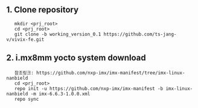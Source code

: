 ## **1. Clone repository**
```
   mkdir <prj_root>
   cd <prj_root>
   git clone -b working_version_0.1 https://github.com/ts-jang-v/vivix-fe.git
```

## **2. i.mx8mm yocto system download**
```
   참조링크: https://github.com/nxp-imx/imx-manifest/tree/imx-linux-nanbield
   cd <prj_root>
   repo init -u https://github.com/nxp-imx/imx-manifest -b imx-linux-nanbield -m imx-6.6.3-1.0.0.xml
   repo sync
```

